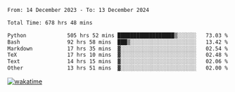 <!--START_SECTION:waka-->

```txt
From: 14 December 2023 - To: 13 December 2024

Total Time: 678 hrs 48 mins

Python             505 hrs 52 mins ██████████████████▒░░░░░░   73.03 %
Bash               92 hrs 58 mins  ███▒░░░░░░░░░░░░░░░░░░░░░   13.42 %
Markdown           17 hrs 35 mins  ▓░░░░░░░░░░░░░░░░░░░░░░░░   02.54 %
TeX                17 hrs 10 mins  ▓░░░░░░░░░░░░░░░░░░░░░░░░   02.48 %
Text               14 hrs 15 mins  ▓░░░░░░░░░░░░░░░░░░░░░░░░   02.06 %
Other              13 hrs 51 mins  ▓░░░░░░░░░░░░░░░░░░░░░░░░   02.00 %
```

<!--END_SECTION:waka-->
[![wakatime](https://wakatime.com/badge/user/5f89a63a-5294-4958-ad30-2b3455e63f2a.svg)](https://wakatime.com/@5f89a63a-5294-4958-ad30-2b3455e63f2a)
